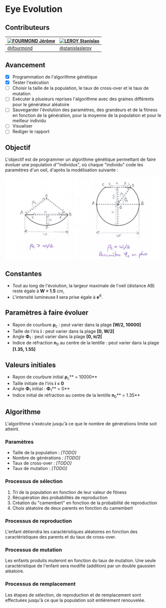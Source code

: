 # Eye Evolution

## Contributeurs

[<img alt="FOURMOND Jérôme" src="https://avatars2.githubusercontent.com/u/15089371" width="100">](https://github.com/jfourmond) | [<img alt="LEROY Stanislas" src="https://avatars3.githubusercontent.com/u/1542829" width="100">](https://github.com/stanislasleroy) |
------------------------|---------------------------|
[@jfourmond](https://github.com/jfourmond	) | [@stanislasleroy](https://github.com/stanislasleroy)

## Avancement

- [x] Programmation de l'algorithme génétique
- [x] Tester l'exécution
- [ ] Choisir la taille de la population, le taux de cross-over et le taux de mutation
- [ ] Exécuter à plusieurs reprises l'algorithme avec des graines différents pour le générateur aléatoire
- [ ] Sauvegarder l'évolution des paramètres, des grandeurs et de la fitness en fonction de la génération, pour la moyenne de la population et pour le meilleur individu
- [ ] Visualiser
- [ ] Rediger le rapport

## Objectif

L'objectif est de programmer un algorithme génétique permettant de faire évoluer une population d'"individus", où chaque "individu" code les paramètres d'un oeil, d'après la modélisation suivante :

![Modélisation](/Rapport/modelisation.png)

## Constantes

- Tout au long de l'évolution, la largeur maximale de l'oeil (distance AB) reste égale à **W = 1.5** cm,
- L'intensité lumineuse **I** sera prise égale à **e**<sup>6</sup>.

## Paramètres à faire évoluer
- Rayon de courbure **&rho;**<sub>c</sub> : peut varier dans la plage **[W/2, 10000]**
- Taille de l'iris **i** : peut varier dans la plage **[0, W/2[**
- Angle **&Phi;**<sub>1</sub> : peut varier dans la plage **[0, &pi;/2[**
- Indice de réfraction **n**<sub>0</sub> au centre de la lentille : peut varier dans la plage **[1.35, 1.55]**

## Valeurs initiales

- Rayon de courbure initial **&rho;**<sub>c</sub>** = 10000**
- Taille initiale de l'iris **i = 0**
- Angle **&Phi;**<sub>1</sub> initial : **&Phi;**<sub>1</sub>** = 0**
- Indice initial de réfraction au centre de la lentille **n**<sub>0</sub>** = 1.35**

## Algorithme

L'algorithme s'exécute jusqu'à ce que le nombre de générations limite soit atteint.

### Paramètres

- Taille de la population : *[TODO]*
- Nombre de générations : *[TODO]*
- Taux de cross-over : *[TODO]*
- Taux de mutation : *[TODO]*

### Processus de sélection

1. Tri de la population en fonction de leur valeur de fitness
2. Récupération des probabilités de reproduction
3. Création du "camembert" en fonction de la probabilité de reproduction
4. Choix aléatoire de deux parents en fonction du camembert

### Processus de reproduction

L'enfant détiendra les caractéristiques aléatoires en fonction des caractéristiques des parents et du taux de cross-over.

### Processus de mutation

Les enfants produits muteront en fonction du taux de mutation. Une seule caractéristique de l'enfant sera modifié (addition) par un double gaussien aléatoire.

### Processus de remplacement

Les étapes de sélection, de reproduction et de remplacement sont effectuées jusqu'à ce que la population soit entièrement renouvelée.